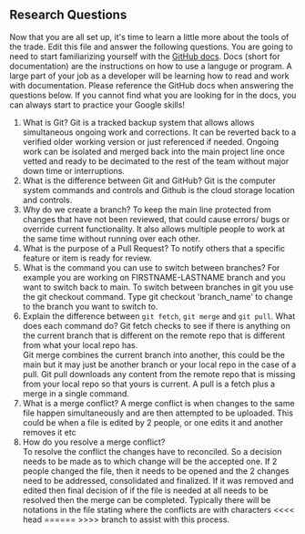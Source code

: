 ## Research Questions 

Now that you are all set up, it's time to learn a little more about the tools of the trade. Edit this file and answer the following questions. You are going to need to start familiarizing yourself with the [GitHub docs](https://docs.github.com/en). Docs (short for documentation) are the instructions on how to use a languge or program. A large part of your job as a developer will be learning how to read and work with documentation. Please reference the GitHub docs when answering the questions below. If you cannot find what you are looking for in the docs, you can always start to practice your Google skills!

1. What is Git? 
Git is a tracked backup system that allows allows simultaneous ongoing work and corrections. It can be reverted back to a verified older working version or just referenced if needed. Ongoing work can be isolated and merged back into the main project line once vetted and ready to be decimated to the rest of the team without major down time or interruptions.
2. What is the difference between Git and GitHub? 
Git is the computer system commands and controls and Github is the cloud storage location and controls.
3. Why do we create a branch? 
To keep the main line protected from changes that have not been reviewed, that could cause errors/ bugs or override current functionality. It also allows multiple people to work at the same time without running over each other.
4. What is the purpose of a Pull Request? 
To notify others that a specific feature or item is ready for review.
5. What is the command you can use to switch between branches? For example you are working on FIRSTNAME-LASTNAME branch and you want to switch back to main. 
To switch between branches in git you use the git checkout command. Type git checkout 'branch_name' to change to the branch you want to switch to.
6. Explain the difference between `git fetch`, `git merge` and `git pull`. What does each command do? 
Git fetch checks to see if there is anything on the current branch that is different on the remote repo that is different from what your local repo has.  
Git merge combines the current branch into another, this could be the main but it may just be another branch or your local repo in the case of a pull. 
Git pull downloads any content from the remote repo that is missing from your local repo so that yours is current.  A pull is a fetch plus a merge in a single command.
7. What is a merge conflict? 
A merge conflict is when changes to the same file happen simultaneously and are then attempted to be uploaded.  This could be when a file is edited by 2 people, or one edits it and another removes it etc
8. How do you resolve a merge conflict?  
To resolve the conflict the changes have to reconciled. So a decision needs to be made as to which change will be the accepted one.  If 2 people changed the file, then it needs to be opened and the 2 changes need to be addressed, consolidated and finalized.  If it was removed and edited then final decision of if the file is needed at all needs to be resolved then the merge can be completed.  Typically there will be notations in the file stating where the conflicts are with characters <<<< head ====== >>>> branch to assist with this process.
